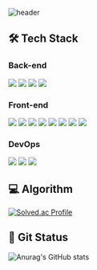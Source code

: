 ![header](https://capsule-render.vercel.app/api?type=waving&color=0:009EFF,100:00E7FF&height=300&section=header&text=JiHwan's%20Github&fontSize=50&animation=fadeIn&fontColor=F49D1A)

## 🛠 Tech Stack

### Back-end
<img src="https://img.shields.io/badge/Java-007396?style=for-the-badge&logo=Java&logoColor=white"> <img src="https://img.shields.io/badge/SpringBoot-6DB33F?style=for-the-badge&logo=SpringBoot&logoColor=white"> <img src="https://img.shields.io/badge/FIREBASE-ffce2c?style=for-the-badge&logo=FIREBASE&logoColor=white"> <img src="https://img.shields.io/badge/MYSQL-4479A1?style=for-the-badge&logo=MYSQL&logoColor=white">

### Front-end
<img src="https://img.shields.io/badge/HTML-E34F26?style=for-the-badge&logo=HTML5&logoColor=white"> <img src="https://img.shields.io/badge/CSS-1572B6?style=for-the-badge&logo=CSS3&logoColor=white"> <img src="https://img.shields.io/badge/JavaScript-F7DF1E?style=for-the-badge&logo=JavaScript&logoColor=black"> <img src="https://img.shields.io/badge/vue.js-4FC08D?style=for-the-badge&logo=vue.js&logoColor=white"> <img src="https://img.shields.io/badge/nodejs-339933?style=for-the-badge&logo=node.js&logoColor=white"> <img src="https://img.shields.io/badge/quasar-1976D2?style=for-the-badge&logo=quasar&logoColor=white"> <img src="https://img.shields.io/badge/Flutter-blue?style=for-the-badge&logo=Flutter&logoColor=white"> <img src="https://img.shields.io/badge/Dart-blue?style=for-the-badge&logo=Dart&logoColor=white">

### DevOps
<img src="https://img.shields.io/badge/Docker-2496ED?style=for-the-badge&logo=Docker&logoColor=white"> <img src="https://img.shields.io/badge/nginx-009639?style=for-the-badge&logo=NGINX&logoColor=white"> <img src="https://img.shields.io/badge/Jenkins-white?style=for-the-badge&logo=Jenkins&logoColor=black">

## 💻 Algorithm

[![Solved.ac Profile](http://mazassumnida.wtf/api/v2/generate_badge?boj=yjh256)](https://solved.ac/yjh256/)

## 🧾 Git Status

![Anurag's GitHub stats](https://github-readme-stats.vercel.app/api?username=yjh2569&show_icons=true&theme=radical)


